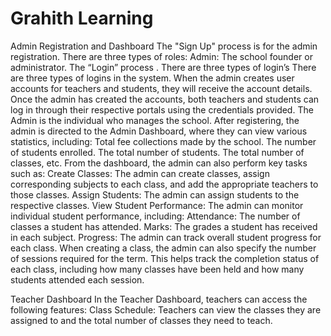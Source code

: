 # Grahith Learning
Admin Registration and Dashboard
The "Sign Up" process is for the admin registration. There are three types of roles:
Admin: The school founder or administrator.
The “Login” process . There are three types of login’s 
There are three types of logins in the system. When the admin creates user accounts for teachers and students, they will receive the account details.
Once the admin has created the accounts, both teachers and students can log in through their respective portals using the credentials provided.
The Admin is the individual who manages the school. After registering, the admin is directed to the Admin Dashboard, where they can view various statistics, including:
Total fee collections made by the school.
The number of students enrolled.
The total number of students.
The total number of classes, etc.
From the dashboard, the admin can also perform key tasks such as:
Create Classes: The admin can create classes, assign corresponding subjects to each class, and add the appropriate teachers to those classes.
Assign Students: The admin can assign students to the respective classes.
View Student Performance: The admin can monitor individual student performance, including:
Attendance: The number of classes a student has attended.
Marks: The grades a student has received in each subject.
Progress: The admin can track overall student progress for each class.
When creating a class, the admin can also specify the number of sessions required for the term. This helps track the completion status of each class, including how many classes have been held and how many students attended each session.


Teacher Dashboard
In the Teacher Dashboard, teachers can access the following features:
Class Schedule: Teachers can view the classes they are assigned to and the total number of classes they need to teach.
